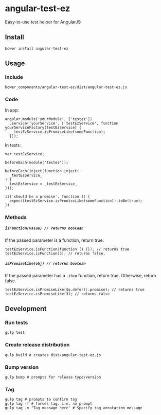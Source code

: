 # angular-test-ez
Easy-to-use test helper for AngularJS

## Install

    bower install angular-test-ez

## Usage

### Include

    bower_components/angular-test-ez/dist/angular-test-ez.js

### Code

In app:

    angular.module('yourModule', ['testez'])
      .service('yourService', ['testEzService', function yourServiceFactory(testEzService) {
        testEzService.isPromiseLike(someFunction);
      }]);

In tests:

    var testEzService;

    beforeEach(module('testez'));

    beforeEach(inject(function inject(
      _testEzService_
    ) {
      testEzService = _testEzService_
    }));

    it('should be a promise', function () {
      expect(testEzService.isPromiseLike(someFunction)).toBe(true);
    })

### Methods

##### `isFunction(value) // returns boolean`

If the passed parameter is a function, return true.

    testEzService.isFunction(function () {}); // returns true
    testEzService.isFunction(3); // returns false.

##### `isPromiseLike(obj) // returns boolean`

If the passed parameter has a `.then` function, return true. Otherwise, return false.

    testEzService.isPromiseLike($q.defer().promise); // returns true
    testEzService.isPromiseLike(3); // returns false

## Development

### Run tests

    gulp test

### Create release distribution

    gulp build # creates dist/angular-test-ez.js

### Bump version

    gulp bump # prompts for release type/version

### Tag

    gulp tag # prompts to confirm tag
    gulp tag -f # forces tag, i.e. no prompt
    gulp tag -m "Tag message here" # Specify tag annotation message
